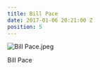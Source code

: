 ```yaml
---
title: Bill Pace
date: 2017-01-06 20:21:00 Z
position: 5
---
```


![Bill Pace.jpeg](/uploads/Bill%20Pace.jpeg)

Bill Pace